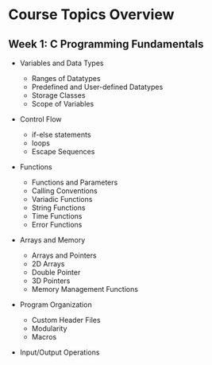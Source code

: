 # Course Topics Overview

## Week 1: C Programming Fundamentals

- Variables and Data Types

  - Ranges of Datatypes
  - Predefined and User-defined Datatypes
  - Storage Classes
  - Scope of Variables

- Control Flow

    - if-else statements
    - loops
    - Escape Sequences
  
- Functions

    - Functions and Parameters
    - Calling Conventions
    - Variadic Functions
    - String Functions
    - Time Functions
    - Error Functions

- Arrays and Memory

    - Arrays and Pointers
    - 2D Arrays
    - Double Pointer
    - 3D Pointers
    - Memory Management Functions

- Program Organization

    - Custom Header Files
    - Modularity
    - Macros

- Input/Output Operations

    